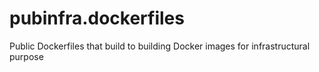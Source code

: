 # pubinfra.dockerfiles
Public Dockerfiles that build to building Docker images for infrastructural purpose
